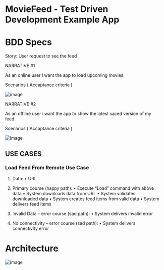 # MovieFeed - Test Driven Development Example App

# BDD Specs

Story: User request to see the feed

NARRATIVE #1

As an online user I want the app to load upcoming movies

Scenarios ( Accaptance criteria )

![image](https://user-images.githubusercontent.com/85555736/191008585-a9f4fc99-8b80-497d-a236-5fc7b0cd2b35.png)

NARRATIVE #2

As an offline user i want the app to show the latest saced version of my feed.

Scenarios ( Accaptance criteria )

![image](https://user-images.githubusercontent.com/85555736/191011747-7d27ae4f-7975-4b53-be99-0d0f4120ab0d.png)


## USE CASES

### Load Feed From Remote Use Case

1) Data:
•	URL

2) Primary course (happy path):
•	Execute “Load” command with above data
•	System downloads data from URL
•	System validates downloaded data
•	System creates feed items from valid data
•	System delivers feed items

3) Invalid Data – error course (sad path):
•	System delivers invalid error

4) No connectivity – error course (sad path):
•	System delivers connectivity error


# Architecture
![image](https://user-images.githubusercontent.com/85555736/191011147-8ce46a75-394c-4b8a-a282-72f5b59b7cb6.png)
